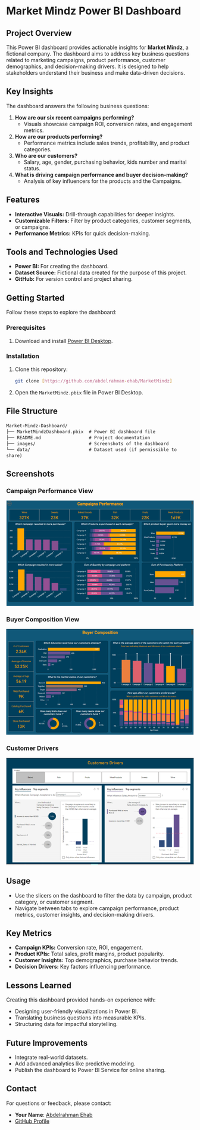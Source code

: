 # Market Mindz Power BI Dashboard

## Project Overview
This Power BI dashboard provides actionable insights for **Market Mindz**, a fictional company. The dashboard aims to address key business questions related to marketing campaigns, product performance, customer demographics, and decision-making drivers. It is designed to help stakeholders understand their business and make data-driven decisions.

## Key Insights
The dashboard answers the following business questions:
1. **How are our six recent campaigns performing?**
   - Visuals showcase campaign ROI, conversion rates, and engagement metrics.
2. **How are our products performing?**
   - Performance metrics include sales trends, profitability, and product categories.
3. **Who are our customers?**
   - Salary, age, gender, purchasing behavior, kids number and marital status.
4. **What is driving campaign performance and buyer decision-making?**
   - Analysis of key influencers for the products and the Campaigns.

## Features
- **Interactive Visuals:** Drill-through capabilities for deeper insights.
- **Customizable Filters:** Filter by product categories, customer segments, or campaigns.
- **Performance Metrics:** KPIs for quick decision-making.

## Tools and Technologies Used
- **Power BI:** For creating the dashboard.
- **Dataset Source:** Fictional data created for the purpose of this project.
- **GitHub:** For version control and project sharing.

## Getting Started
Follow these steps to explore the dashboard:

### Prerequisites
1. Download and install [Power BI Desktop](https://powerbi.microsoft.com/desktop/).

### Installation
1. Clone this repository:
   ```bash
   git clone [https://github.com/abdelrahman-ehab/MarketMindz]
   ```
2. Open the `MarketMindz.pbix` file in Power BI Desktop.

## File Structure
```
Market-Mindz-Dashboard/
├── MarketMindzDashboard.pbix  # Power BI dashboard file
├── README.md                  # Project documentation
├── images/                    # Screenshots of the dashboard
└── data/                      # Dataset used (if permissible to share)
```

## Screenshots
### Campaign Performance View
![Campaign Performance Screenshot](images/campaign-performance.PNG)

### Buyer Composition View
![Buyer Composition Screenshot](images/buyer-composition.png)

### Customer Drivers
![Customer Drivers Screenshot](images/customer-drivers.png)

## Usage
- Use the slicers on the dashboard to filter the data by campaign, product category, or customer segment.
- Navigate between tabs to explore campaign performance, product metrics, customer insights, and decision-making drivers.

## Key Metrics
- **Campaign KPIs:** Conversion rate, ROI, engagement.
- **Product KPIs:** Total sales, profit margins, product popularity.
- **Customer Insights:** Top demographics, purchase behavior trends.
- **Decision Drivers:** Key factors influencing performance.

## Lessons Learned
Creating this dashboard provided hands-on experience with:
- Designing user-friendly visualizations in Power BI.
- Translating business questions into measurable KPIs.
- Structuring data for impactful storytelling.

## Future Improvements
- Integrate real-world datasets.
- Add advanced analytics like predictive modeling.
- Publish the dashboard to Power BI Service for online sharing.


## Contact
For questions or feedback, please contact:
- **Your Name**: [Abdelrahman Ehab](mailto:rahman.ihab1@gmail.com)
- [GitHub Profile](https://github.com/yourusername)

